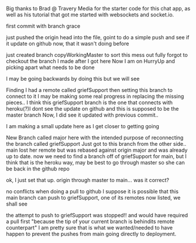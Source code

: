 

Big thanks to Brad @ Travery Media for the starter code for this chat app, as well 
as his tutorial that got me started with websockets and socket.io.

first commit with branch grace

just pushed the origin head into the file, goint to do a simple push and see 
if it update on github now, that it wasn't doing before

just created branch copyWorkingMaster to sort this mess out fully
forgot to checkout the branch I made after I got here
Now I am on HurryUp and picking apart what needs to be done

I may be going backwards by doing this but we will see

Finding I had a remote called griefSupport then setting this branch to connect to it
I may be making some real progress in replacing the missing pieces..
I think this griefSupport branch is the one that connects with heroku(?)I dont see the update on github 
and this is supposed to be the master branch
Now, I did see it updated with previous commit..

I am making a small update here as I get closer to getting going

New Branch called major here with the intended purpose of reconnecting the branch
called griefSupport
Just got to this branch from the other side..
main lost her remote but was rebased against origin major and was already up to date.
now we need to find a branch off of griefSupport for main, but I think that is the heroku way, may be best 
to go through master so she can be back in the github repo

ok, I just set that up. origin through master to main... was it correct?

no conflicts when doing a pull to github
I suppose it is possible that this main branch can push to griefSupport, one of its remotes now listed,
we shall see

the attempt to push to griefSupport was stopped!! and would have required a pull first "because the tip 
of your current branch is behindits remote counterpart" I am pretty sure that is what we wanted/needed 
to have happen to prevent the pushes from main going directly to deployment.
